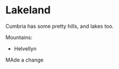 Lakeland  
========   
  
Cumbria has some pretty hills, and lakes too.

Mountains:
* Helvellyn

MAde a change
